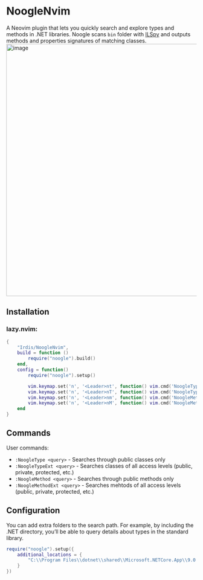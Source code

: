 # NoogleNvim

A Neovim plugin that lets you quickly search and explore types and methods in .NET libraries. Noogle scans `bin` folder with [ILSpy](https://github.com/icsharpcode/ILSpy) and outputs methods and properties signatures of matching classes.
<img width="1319" height="668" alt="image" src="https://github.com/user-attachments/assets/8e90aa83-07cc-4d65-a318-8bb75e7ee943" />

## Installation

### lazy.nvim:
``` lua
{
    "Irdis/NoogleNvim",
    build = function ()
        require("noogle").build()
    end,
    config = function()
        require("noogle").setup()

        vim.keymap.set('n', '<Leader>nt', function() vim.cmd('NoogleType ' .. vim.fn.expand('<cword>')) end)
        vim.keymap.set('n', '<Leader>nT', function() vim.cmd('NoogleTypeExt ' .. vim.fn.expand('<cword>')) end)
        vim.keymap.set('n', '<Leader>nm', function() vim.cmd('NoogleMethod ' .. vim.fn.expand('<cword>')) end)
        vim.keymap.set('n', '<Leader>nM', function() vim.cmd('NoogleMethodExt ' .. vim.fn.expand('<cword>')) end)
    end
}
```

## Commands

User commands:
- `:NoogleType <query>` - Searches through public classes only
- `:NoogleTypeExt <query>` - Searches classes of all access levels (public, private, protected, etc.)
- `:NoogleMethod <query>` - Searches through public methods only
- `:NoogleMethodExt <query>` - Searches mehtods of all access levels (public, private, protected, etc.)

## Configuration

You can add extra folders to the search path. For example, by including the .NET directory, you’ll be able to query details about types in the standard library.
```lua
require("noogle").setup({
    additional_locations = {
        "C:\\Program Files\\dotnet\\shared\\Microsoft.NETCore.App\\9.0.8"
    }
})
```
